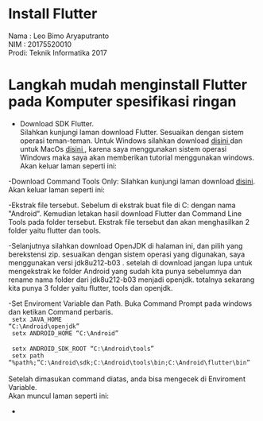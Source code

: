 # Install Flutter
Nama : Leo Bimo Aryaputranto <br>
NIM  : 20175520010 <br>
Prodi: Teknik Informatika 2017<br>

# Langkah mudah menginstall Flutter pada Komputer spesifikasi ringan
- Download SDK Flutter.<br>
  Silahkan kunjungi laman download Flutter. Sesuaikan dengan sistem operasi teman-teman. Untuk Windows silahkan download <a href="https://flutter.dev/docs/get-started/install/windows"> disini </a> dan untuk MacOs <a href="https://flutter.dev/docs/get-started/install/macos"> disini </a>, karena saya menggunakan sistem operasi Windows maka saya akan memberikan tutorial menggunakan windows.<br>
  Akan keluar laman seperti ini:<br>
  
-Download Command Tools Only:
 Silahkan kunjungi laman download <a href=" https://developer.android.com/studio/#command-tools ">disini</a>.
 Akan keluar laman seperti ini:
    
-Ekstrak file tersebut.
 Sebelum di ekstrak buat file di C: dengan nama "Android". Kemudian letakan hasil download Flutter dan Command Line Tools pada folder tersebut. Ekstrak file tersebut dan akan menghasilkan 2 folder yaitu flutter dan tools.
 
-Selanjutnya silahkan download OpenJDK di halaman ini, dan pilih yang berekstensi zip. sesuaikan dengan sistem operasi yang digunakan, saya menggunakan versi jdk8u212-b03 . setelah di download jangan lupa untuk mengekstrak ke folder Android yang sudah kita punya sebelumnya dan rename nama folder dari jdk8u212-b03 menjadi openjdk. totalnya sekarang kita punya 3 folder yaitu flutter, tools dan openjdk.

-Set Enviroment Variable dan Path.
 Buka Command Prompt pada windows dan ketikan Command perbaris.<br>
 <code> setx JAVA_HOME “C:\Android\openjdk” </code><br>
 <code> setx ANDROID_HOME “C:\Android” </code><br>
 <code> setx ANDROID_SDK_ROOT “C:\Android\tools” </code><br>
 <code> setx path “%path%;”C:\Android\sdk;C:\Android\tools\bin;C:\Android\flutter\bin” </code><br>
 Setelah dimasukan command diatas, anda bisa mengecek di Enviroment Variable.<br>
 Akan muncul laman seperti ini:
 
- 



